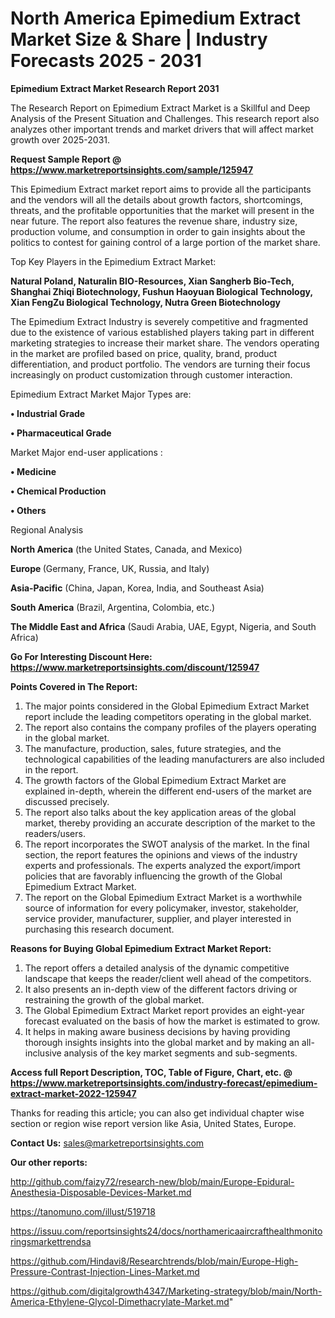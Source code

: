 # North America Epimedium Extract Market Size & Share | Industry Forecasts 2025 - 2031

<strong>Epimedium Extract Market Research Report 2031</strong>

The Research Report on Epimedium Extract Market is a Skillful and Deep Analysis of the Present Situation and Challenges. This research report also analyzes other important trends and market drivers that will affect market growth over 2025-2031.

<strong>Request Sample Report @ <a href=https://www.marketreportsinsights.com/sample/125947>https://www.marketreportsinsights.com/sample/125947</a></strong>

This Epimedium Extract market report aims to provide all the participants and the vendors will all the details about growth factors, shortcomings, threats, and the profitable opportunities that the market will present in the near future. The report also features the revenue share, industry size, production volume, and consumption in order to gain insights about the politics to contest for gaining control of a large portion of the market share.

Top Key Players in the Epimedium Extract Market:

<strong>Natural Poland, Naturalin BIO-Resources, Xian Sangherb Bio-Tech, Shanghai Zhiqi Biotechnology, Fushun Haoyuan Biological Technology, Xian FengZu Biological Technology, Nutra Green Biotechnology</strong>

The Epimedium Extract Industry is severely competitive and fragmented due to the existence of various established players taking part in different marketing strategies to increase their market share. The vendors operating in the market are profiled based on price, quality, brand, product differentiation, and product portfolio. The vendors are turning their focus increasingly on product customization through customer interaction.

Epimedium Extract Market Major Types are:

<strong>• Industrial Grade

• Pharmaceutical Grade</strong>

Market Major end-user applications :

<strong>• Medicine

• Chemical Production

• Others</strong>

Regional Analysis

</u><strong><b>North America</b></strong> (the United States, Canada, and Mexico)

<strong><b>Europe </b></strong>(Germany, France, UK, Russia, and Italy)

<strong><b>Asia-Pacific</b></strong> (China, Japan, Korea, India, and Southeast Asia)

<strong><b>South America</b></strong> (Brazil, Argentina, Colombia, etc.)

<strong><b>The Middle East and Africa</b></strong> (Saudi Arabia, UAE, Egypt, Nigeria, and South Africa)

<strong>Go For Interesting Discount Here: <a href=https://www.marketreportsinsights.com/discount/125947>https://www.marketreportsinsights.com/discount/125947</a></strong>

<strong>Points Covered in The Report:</strong>
<ol>
  <li>The major points considered in the Global Epimedium Extract Market report include the leading competitors operating in the global market.</li>
  <li>The report also contains the company profiles of the players operating in the global market.</li>
  <li>The manufacture, production, sales, future strategies, and the technological capabilities of the leading manufacturers are also included in the report.</li>
  <li>The growth factors of the Global Epimedium Extract Market are explained in-depth, wherein the different end-users of the market are discussed precisely.</li>
  <li>The report also talks about the key application areas of the global market, thereby providing an accurate description of the market to the readers/users.</li>
  <li>The report incorporates the SWOT analysis of the market. In the final section, the report features the opinions and views of the industry experts and professionals. The experts analyzed the export/import policies that are favorably influencing the growth of the Global Epimedium Extract Market.</li>
  <li>The report on the Global Epimedium Extract Market is a worthwhile source of information for every policymaker, investor, stakeholder, service provider, manufacturer, supplier, and player interested in purchasing this research document.</li>
</ol>
<strong>Reasons for Buying Global Epimedium Extract Market Report:</strong>

<ol>
  <li>The report offers a detailed analysis of the dynamic competitive landscape that keeps the reader/client well ahead of the competitors.</li>
  <li>It also presents an in-depth view of the different factors driving or restraining the growth of the global market.</li>
  <li>The Global Epimedium Extract Market report provides an eight-year forecast evaluated on the basis of how the market is estimated to grow.</li>
  <li>It helps in making aware business decisions by having providing thorough insights insights into the global market and by making an all-inclusive analysis of the key market segments and sub-segments.</li>
</ol>
<strong>Access full Report Description, TOC, Table of Figure, Chart, etc. @ <a href=https://www.marketreportsinsights.com/industry-forecast/epimedium-extract-market-2022-125947>https://www.marketreportsinsights.com/industry-forecast/epimedium-extract-market-2022-125947</a></strong>


Thanks for reading this article; you can also get individual chapter wise section or region wise report version like Asia, United States, Europe.

<strong>Contact Us:</strong>
sales@marketreportsinsights.com

<strong>Our other reports:</strong>

<a href=http://github.com/faizy72/research-new/blob/main/Europe-Epidural-Anesthesia-Disposable-Devices-Market.md>http://github.com/faizy72/research-new/blob/main/Europe-Epidural-Anesthesia-Disposable-Devices-Market.md</a>

<a href=https://tanomuno.com/illust/519718>https://tanomuno.com/illust/519718</a>

<a href=https://issuu.com/reportsinsights24/docs/northamericaaircrafthealthmonitoringsmarkettrendsa>https://issuu.com/reportsinsights24/docs/northamericaaircrafthealthmonitoringsmarkettrendsa</a>

<a href=https://github.com/Hindavi8/Researchtrends/blob/main/Europe-High-Pressure-Contrast-Injection-Lines-Market.md>https://github.com/Hindavi8/Researchtrends/blob/main/Europe-High-Pressure-Contrast-Injection-Lines-Market.md</a>

<a href=https://github.com/digitalgrowth4347/Marketing-strategy/blob/main/North-America-Ethylene-Glycol-Dimethacrylate-Market.md>https://github.com/digitalgrowth4347/Marketing-strategy/blob/main/North-America-Ethylene-Glycol-Dimethacrylate-Market.md</a>"
